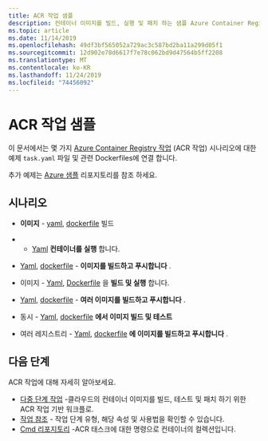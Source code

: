 ```yaml
---
title: ACR 작업 샘플
description: 컨테이너 이미지를 빌드, 실행 및 패치 하는 샘플 Azure Container Registry 작업 (ACR 작업)
ms.topic: article
ms.date: 11/14/2019
ms.openlocfilehash: 49df3bf565052a729ac3c587bd2ba11a299d05f1
ms.sourcegitcommit: 12d902e78d6617f7e78c062bd9d47564b5ff2208
ms.translationtype: MT
ms.contentlocale: ko-KR
ms.lasthandoff: 11/24/2019
ms.locfileid: "74456092"
---
```

# <a name="acr-tasks-samples"></a>ACR 작업 샘플

이 문서에서는 몇 가지 [Azure Container Registry 작업](container-registry-tasks-overview.md) (ACR 작업) 시나리오에 대한 예제 `task.yaml` 파일 및 관련 Dockerfiles에 연결 합니다. 

추가 예제는 [Azure 샘플][task-examples] 리포지토리를 참조 하세요.

## <a name="scenarios"></a>시나리오

* **이미지** - [yaml](https://github.com/Azure-Samples/acr-tasks/blob/master/build-hello-world.yaml), [dockerfile](https://github.com/Azure-Samples/acr-tasks/blob/master/hello-world.dockerfile) 빌드

*  - [Yaml](https://github.com/Azure-Samples/acr-tasks/blob/master/bash-echo.yaml) **컨테이너를 실행** 합니다.

* [Yaml](https://github.com/Azure-Samples/acr-tasks/blob/master/build-push-hello-world.yaml), [dockerfile](https://github.com/Azure-Samples/acr-tasks/blob/master/hello-world.dockerfile) - **이미지를 빌드하고 푸시합니다** .

* 이미지 - [Yaml](https://github.com/Azure-Samples/acr-tasks/blob/master/build-run-hello-world.yaml), [Dockerfile](https://github.com/Azure-Samples/acr-tasks/blob/master/hello-world.dockerfile) 을 **빌드 및 실행** 합니다.

* [Yaml](https://github.com/Azure-Samples/acr-tasks/blob/master/build-push-hello-world-multi.yaml), [dockerfile](https://github.com/Azure-Samples/acr-tasks/blob/master/hello-world.dockerfile) -  **여러 이미지를 빌드하고 푸시합니다** .

* 동시 -  [Yaml](https://github.com/Azure-Samples/acr-tasks/blob/master/when-parallel.yaml), [dockerfile](https://github.com/Azure-Samples/acr-tasks/blob/master/hello-world.dockerfile) **에서 이미지 빌드 및 테스트**

* 여러 레지스트리 - [Yaml](https://github.com/Azure-Samples/acr-tasks/blob/master/multipleRegistries/testtask.yaml), [dockerfile](https://github.com/Azure-Samples/acr-tasks/blob/master/multipleRegistries/hello-world.dockerfile) **에 이미지를 빌드하고 푸시합니다** .


## <a name="next-steps"></a>다음 단계

ACR 작업에 대해 자세히 알아보세요.

* [다중 단계 작업](container-registry-tasks-multi-step.md) -클라우드의 컨테이너 이미지를 빌드, 테스트 및 패치 하기 위한 ACR 작업 기반 워크플로.
* [작업 참조](container-registry-tasks-reference-yaml.md) - 작업 단계 유형, 해당 속성 및 사용법을 확인할 수 있습니다.
* [Cmd 리포지토리](https://github.com/AzureCR/cmd) -ACR 태스크에 대한 명령으로 컨테이너의 컬렉션입니다.


<!-- LINKS - External -->
[task-examples]: https://github.com/Azure-Samples/acr-tasks
